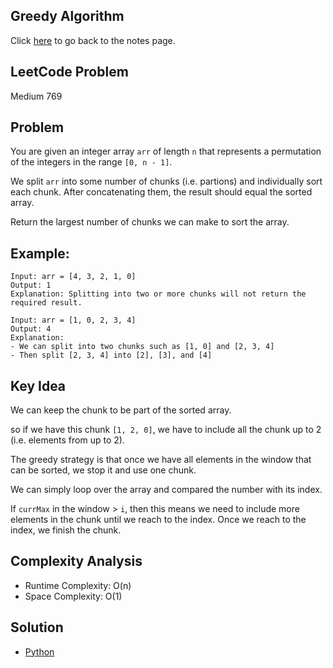 ## Greedy Algorithm
Click [here](../notes.md) to go back to the notes page.

## LeetCode Problem
Medium 769

## Problem
You are given an integer array `arr` of length `n` that represents a permutation of the integers in the range `[0, n - 1]`.

We split `arr` into some number of chunks (i.e. partions) and individually sort each chunk. After concatenating them, the result should equal the sorted array.

Return the largest number of chunks we can make to sort the array.

## Example:
```
Input: arr = [4, 3, 2, 1, 0]
Output: 1 
Explanation: Splitting into two or more chunks will not return the required result.

Input: arr = [1, 0, 2, 3, 4]
Output: 4
Explanation:
- We can split into two chunks such as [1, 0] and [2, 3, 4]
- Then split [2, 3, 4] into [2], [3], and [4]
```

## Key Idea
We can keep the chunk to be part of the sorted array.

so if we have this chunk `[1, 2, 0]`, we have to include all the chunk up to 2 (i.e. elements from up to 2).

The greedy strategy is that once we have all elements in the window that can be sorted, we stop it and use one chunk.

We can simply loop over the array and compared the number with its index.

If `currMax` in the window > `i`, then this means we need to include more elements in the chunk until we reach to the index. Once we reach to the index, we finish the chunk.

## Complexity Analysis
- Runtime Complexity: O(n)
- Space Complexity: O(1)

## Solution
- [Python](./solution.py)
